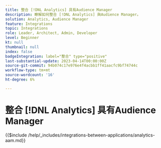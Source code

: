 ```yaml
---
title: 整合 [!DNL Analytics] 具有Audience Manager
description: 瞭解如何整合 [!DNL Analytics] 與Audience Manager。
solution: Analytics, Audience Manager
feature: Integrations
topic: Integrations
role: Leader, Architect, Admin, Developer
level: Beginner
kt: null
thumbnail: null
index: false
badgeIntegration: label="整合" type="positive"
last-substantial-update: 2023-04-14T00:00:00Z
source-git-commit: 94b074c17e976e4f4acbb1ff41aacfc9bf74744c
workflow-type: tm+mt
source-wordcount: '16'
ht-degree: 6%

---
```



# 整合 [!DNL Analytics] 具有Audience Manager

{{$include /help/_includes/integrations-between-applications/analytics-aam.md}}
